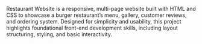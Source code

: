 Restaurant Website is a responsive, multi-page website built with HTML and CSS to showcase a burger restaurant’s menu, gallery, customer reviews, and ordering system. Designed for simplicity and usability, this project highlights foundational front-end development skills, including layout structuring, styling, and basic interactivity.
